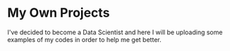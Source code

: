 # My Own Projects
I've decided to become a Data Scientist and here I will be uploading some examples of my codes in order to help me get better.
